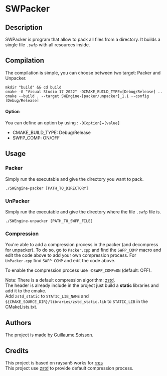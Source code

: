 # SWPacker
## Description
SWPacker is program that allow to pack all files from a directory. 
It builds a single file `.swfp` with all resources inside.

## Compilation
The compilation is simple, you can choose between two target: Packer and Unpacker.
```shell
mkdir "build" && cd build
cmake -G "Visual Studio 17 2022" -DCMAKE_BUILD_TYPE=[Debug/Release] ..
cmake --build . --target SWEngine-[packer/unpacker]_1.1 --config [Debug/Release]
```
#### Option
You can define an option by using : `-D[option]=[value]`
- CMAKE_BUILD_TYPE: Debug/Release
- SWFP_COMP: ON/OFF

## Usage
### Packer
Simply run the executable and give the directory you want to pack.
```shell
./SWEngine-packer [PATH_TO_DIRECTORY]
```

### UnPacker
Simply run the executable and give the directory where the file `.swfp` file is.
```shell
./SWEngine-unpacker [PATH_TO_SWFP_FILE]
```

### Compression
You're able to add a compression process in the packer (and decompress for unpacker).
To do so, go to `Packer.cpp` and find the `SWFP_COMP` macro and edit the code above to add
your own compression process. For `UnPacker.cpp` find `SWFP_COMP` and edit the code above.

To enable the compression process use `-DSWFP_COMP=ON` (default: OFF).

Note: There is a default compression algorithm: [zstd](https://github.com/facebook/zstd). \
The header is already include in the project just build a __static__ libraries and add it to the cmake. \
Add `zstd_static` to `STATIC_LIB_NAME` and `${CMAKE_SOURCE_DIR}/libraries/zstd_static.lib` to `STATIC_LIB` in the CMakeLists.txt.

## Authors
The project is made by [Guillaume Soisson](https://github.com/Alvarwow69).

## Credits
This project is based on raysan5 works for [rres](https://github.com/raysan5/rres) \
This project use [zstd](https://github.com/facebook/zstd) to provide default compression process.
